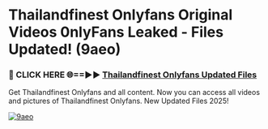 # Thailandfinest Onlyfans Original Videos 0nlyFans Leaked - Files Updated! (9aeo)

<h3>🔴 CLICK HERE 🌐==►► <a href="https://tinyurl.com/ehrbuxhb" rel="nofollow">Thailandfinest Onlyfans Updated Files</a></h3>

Get Thailandfinest Onlyfans and all content. Now you can access all videos and pictures of Thailandfinest Onlyfans. New Updated Files 2025!

[![9aeo](https://i.imgur.com/lVYEuWS.gif)](https://tinyurl.com/ehrbuxhb)
